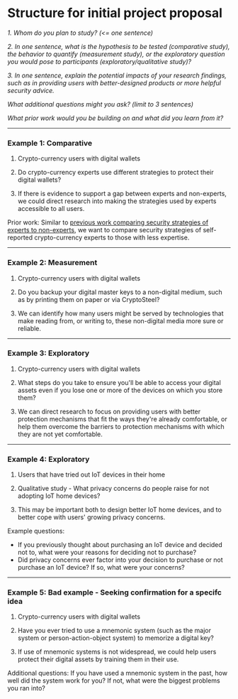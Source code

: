# Structure for initial project proposal

*1. Whom do you plan to study? (<= one sentence)*

*2. In one sentence, what is the hypothesis to be tested (comparative study), the behavior to quantify (measurement study), or the exploratory question you would pose to participants (exploratory/qualitative study)?*

*3. In one sentence, explain the potential impacts of your research findings, such as in providing users with better-designed products or more helpful security advice.*

*What additional questions might you ask?  (limit to 3 sentences)*

*What prior work would you be building on and what did you learn from it?*

---

### Example 1: Comparative

1. Crypto-currency users with digital wallets

2. Do crypto-currency experts use different strategies to protect their digital wallets?

3. If there is evidence to support a gap between experts and non-experts, we could direct research into making the strategies used by experts accessible to all users.

Prior work: Similar to [previous work comparing security strategies of experts to non-experts](https://www.usenix.org/system/files/conference/soups2015/soups15-paper-ion.pdf), we want to compare security strategies of self-reported crypto-currency experts to those with less expertise.

---

### Example 2: Measurement

1. Crypto-currency users with digital wallets

2. Do you backup your digital master keys to a non-digital medium, such as by printing them on paper or via CryptoSteel?

3. We can identify how many users might be served by technologies that make reading from, or writing to, these non-digital media more sure or reliable.

---

### Example 3: Exploratory

1. Crypto-currency users with digital wallets

2. What steps do you take to ensure you'll be able to access your digital assets even if you lose one or more of the devices on which you store them?

3. We can direct research to focus on providing users with better protection mechanisms that fit the ways they're already comfortable, or help them overcome the barriers to protection mechanisms with which they are not yet comfortable.

---

### Example 4: Exploratory

1. Users that have tried out IoT devices in their home

2. Qualitative study - What privacy concerns do people raise for not adopting IoT home devices?

3. This may be important both to design better IoT home devices, and to better cope with users' growing privacy concerns.

Example questions:
- If you previously thought about purchasing an IoT device and decided not to, what were your reasons for deciding not to purchase?
- Did privacy concerns ever factor into your decision to purchase or not purchase an IoT device?  If so, what were your concerns?

---

### Example 5: Bad example - Seeking confirmation for a specifc idea

1. Crypto-currency users with digital wallets

2. Have you ever tried to use a mnemonic system (such as the major system or person-action-object system) to memorize a digital key?

3. If use of mnemonic systems is not widespread, we could help users protect their digital assets by training them in their use.

Additional questions: If you have used a mnemonic system in the past, how well did the system work for you? If not, what were the biggest problems you ran into?

